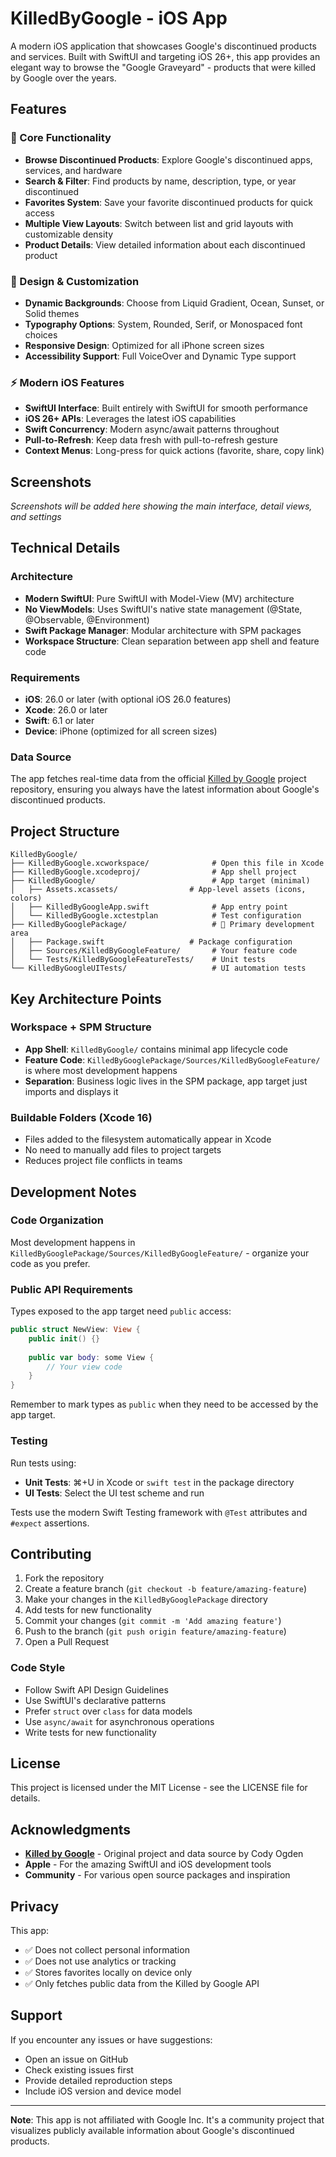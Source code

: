 # KilledByGoogle - iOS App

A modern iOS application that showcases Google's discontinued products and services. Built with SwiftUI and targeting iOS 26+, this app provides an elegant way to browse the "Google Graveyard" - products that were killed by Google over the years.

## Features

### 📱 Core Functionality
- **Browse Discontinued Products**: Explore Google's discontinued apps, services, and hardware
- **Search & Filter**: Find products by name, description, type, or year discontinued
- **Favorites System**: Save your favorite discontinued products for quick access
- **Multiple View Layouts**: Switch between list and grid layouts with customizable density
- **Product Details**: View detailed information about each discontinued product

### 🎨 Design & Customization
- **Dynamic Backgrounds**: Choose from Liquid Gradient, Ocean, Sunset, or Solid themes
- **Typography Options**: System, Rounded, Serif, or Monospaced font choices
- **Responsive Design**: Optimized for all iPhone screen sizes
- **Accessibility Support**: Full VoiceOver and Dynamic Type support

### ⚡ Modern iOS Features
- **SwiftUI Interface**: Built entirely with SwiftUI for smooth performance
- **iOS 26+ APIs**: Leverages the latest iOS capabilities
- **Swift Concurrency**: Modern async/await patterns throughout
- **Pull-to-Refresh**: Keep data fresh with pull-to-refresh gesture
- **Context Menus**: Long-press for quick actions (favorite, share, copy link)

## Screenshots

*Screenshots will be added here showing the main interface, detail views, and settings*

## Technical Details

### Architecture
- **Modern SwiftUI**: Pure SwiftUI with Model-View (MV) architecture
- **No ViewModels**: Uses SwiftUI's native state management (@State, @Observable, @Environment)
- **Swift Package Manager**: Modular architecture with SPM packages
- **Workspace Structure**: Clean separation between app shell and feature code

### Requirements
- **iOS**: 26.0 or later (with optional iOS 26.0 features)
- **Xcode**: 26.0 or later
- **Swift**: 6.1 or later
- **Device**: iPhone (optimized for all screen sizes)

### Data Source
The app fetches real-time data from the official [Killed by Google](https://killedbygoogle.com) project repository, ensuring you always have the latest information about Google's discontinued products.

## Project Structure

```
KilledByGoogle/
├── KilledByGoogle.xcworkspace/              # Open this file in Xcode
├── KilledByGoogle.xcodeproj/                # App shell project
├── KilledByGoogle/                          # App target (minimal)
│   ├── Assets.xcassets/                # App-level assets (icons, colors)
│   ├── KilledByGoogleApp.swift              # App entry point
│   └── KilledByGoogle.xctestplan            # Test configuration
├── KilledByGooglePackage/                   # 🚀 Primary development area
│   ├── Package.swift                   # Package configuration
│   ├── Sources/KilledByGoogleFeature/       # Your feature code
│   └── Tests/KilledByGoogleFeatureTests/    # Unit tests
└── KilledByGoogleUITests/                   # UI automation tests
```

## Key Architecture Points

### Workspace + SPM Structure
- **App Shell**: `KilledByGoogle/` contains minimal app lifecycle code
- **Feature Code**: `KilledByGooglePackage/Sources/KilledByGoogleFeature/` is where most development happens
- **Separation**: Business logic lives in the SPM package, app target just imports and displays it

### Buildable Folders (Xcode 16)
- Files added to the filesystem automatically appear in Xcode
- No need to manually add files to project targets
- Reduces project file conflicts in teams

## Development Notes

### Code Organization
Most development happens in `KilledByGooglePackage/Sources/KilledByGoogleFeature/` - organize your code as you prefer.

### Public API Requirements
Types exposed to the app target need `public` access:
```swift
public struct NewView: View {
    public init() {}
    
    public var body: some View {
        // Your view code
    }
}
```

Remember to mark types as `public` when they need to be accessed by the app target.

### Testing

Run tests using:
- **Unit Tests**: ⌘+U in Xcode or `swift test` in the package directory
- **UI Tests**: Select the UI test scheme and run

Tests use the modern Swift Testing framework with `@Test` attributes and `#expect` assertions.

## Contributing

1. Fork the repository
2. Create a feature branch (`git checkout -b feature/amazing-feature`)
3. Make your changes in the `KilledByGooglePackage` directory
4. Add tests for new functionality
5. Commit your changes (`git commit -m 'Add amazing feature'`)
6. Push to the branch (`git push origin feature/amazing-feature`)
7. Open a Pull Request

### Code Style

- Follow Swift API Design Guidelines
- Use SwiftUI's declarative patterns
- Prefer `struct` over `class` for data models
- Use `async/await` for asynchronous operations
- Write tests for new functionality

## License

This project is licensed under the MIT License - see the LICENSE file for details.

## Acknowledgments

- **[Killed by Google](https://killedbygoogle.com)** - Original project and data source by Cody Ogden
- **Apple** - For the amazing SwiftUI and iOS development tools
- **Community** - For various open source packages and inspiration

## Privacy

This app:
- ✅ Does not collect personal information
- ✅ Does not use analytics or tracking
- ✅ Stores favorites locally on device only
- ✅ Only fetches public data from the Killed by Google API

## Support

If you encounter any issues or have suggestions:
- Open an issue on GitHub
- Check existing issues first
- Provide detailed reproduction steps
- Include iOS version and device model

---

**Note**: This app is not affiliated with Google Inc. It's a community project that visualizes publicly available information about Google's discontinued products.
